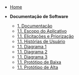 <!-- docs/_sidebar.md -->

- [Home](/docs)

- **Documentação de Software**
    - [1. Documentação](/docs/Base/1.Base.md)
    - [1.1. Escopo do Aplicativo]()
    - [1.1. Elicitações e Priorização]()
    - [1.1. Histórias de Usuário]()
    - [1.1. Diagrama 1]()
    - [1.1. Diagrama 2]()
    - [1.1. Diagrama 3]()
    - [1.1. Protótipo de Baixa]()
    - [1.1. Protótipo de Alta]()